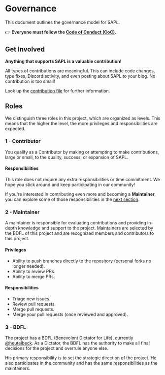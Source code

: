 # Governance

This document outlines the governance model for SAPL.

👉 **Everyone must follow the [Code of Conduct (CoC)](CODE_OF_CONDUCT.md).**

## Get Involved

**Anything that supports SAPL is a valuable contribution!**

All types of contributions are meaningful. This can include code changes, type fixes, Discord activity, and even posting about SAPL to your blog. No contribution is too small!

Look up the [contribution file](CONTRIBUTING.md) for further information.

## Roles

We distinguish three roles in this project, which are organized as levels.
This means that the higher the level, the more privileges and responsibilities are expected.

### 1 - Contributor

You qualify as a Contributor by making or attempting to make contributions, large or small, to the quality, success, or expansion of SAPL.

#### Responsibilities

This role does not require any extra responsibilities or time commitment. We hope you stick around and keep participating in our community!

If you're interested in contributing even more and becoming a **Maintainer**, you can explore some of those responsibilities in the [next section](#2---maintainer).

### 2 - Maintainer

A maintainer is responsible for evaluating contributions and providing in-depth knowledge and support to the project. Maintainers are selected by the BDFL of this project and are recognized members and contributors to this project.

#### Privileges

- Ability to push branches directly to the repository (personal forks no longer needed).
- Ability to review PRs.
- Ability to merge PRs.

#### Responsibilities

- Triage new issues.
- Review pull requests.
- Merge pull requests.
- Merge your pull requests (once reviewed and approved).

### 3 - BDFL

The project has a BDFL (Benevolent Dictator for Life), currently [@heutelbeck](https://github.com/heutelbeck).
As a Dictator, the BDFL has the authority to make all final decisions for the project and overrule anyone else.

His primary responsibility is to set the strategic direction of the project.
He also participates in the community and has the same responsibilities as the maintainers.